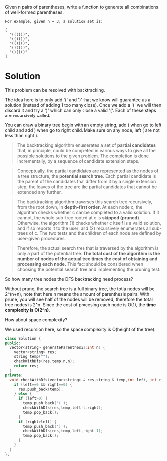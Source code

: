 Given n pairs of parentheses, write a function to generate all combinations of well-formed parentheses.
  
```
For example, given n = 3, a solution set is:

[
  "((()))",
  "(()())",
  "(())()",
  "()(())",
  "()()()"
]
```

# Solution

This problem can be resolved with backtracking.

The idea here is to only add '(' and ')' that we know will guarantee us a solution (instead of adding 1 too many close). Once we add a '(' we will then discard it and try a ')' which can only close a valid '('. Each of these steps are recursively called.
  
You can draw a binary tree begin with an empty string, add ( when go to left child and add ) when go to right child. Make sure on any node, left ( are not less than right ). 
  
> The backtracking algorithm enumerates a set of __partial candidates__ that, in principle, could be completed in various ways to give all the possible solutions to the given problem. The completion is done incrementally, by a sequence of candidate extension steps.
  
> Conceptually, the partial candidates are represented as the nodes of a tree structure, the __potential search tree__. Each partial candidate is the parent of the candidates that differ from it by a single extension step; the leaves of the tree are the partial candidates that cannot be extended any further.
  
> The backtracking algorithm traverses this search tree recursively, from the root down, in __depth-first order__. At each node c, the algorithm checks whether c can be completed to a valid solution. If it cannot, the whole sub-tree rooted at c is __skipped (pruned)__. Otherwise, the algorithm (1) checks whether c itself is a valid solution, and if so reports it to the user; and (2) recursively enumerates all sub-trees of c. The two tests and the children of each node are defined by user-given procedures.
  
> Therefore, the actual search tree that is traversed by the algorithm is only a part of the potential tree. __The total cost of the algorithm is the number of nodes of the actual tree times the cost of obtaining and processing each node.__ This fact should be considered when choosing the potential search tree and implementing the pruning test.

So how many tree nodes the DFS backtracking need process?

Without prune, the search tree is a full binary tree, the totla nodes will be 2^(n+n), note that here n means the amount of parenthesis pairs. With prune, you will see half of the nodes will be removed, therefore the total tree nodes is 2^n.
Since the cost of procesing each node is O(1),  the __time complexity is O(2^n)__.
  
How about space complexity?
  
We used recursion here, so the space complexity is O(height of the tree).
  
```cpp
class Solution {
public:
  vector<string> generateParenthesis(int n) {
    vector<string> res;
    string temp("");
    checkWithDfs(res,temp,n,n);
    return res;
  }
private:
  void checkWithDfs(vector<string> & res,string & temp,int left, int right){
    if (left==0 && right==0) {
      res.push_back(temp);
    } else {
      if (left>0) {
        temp.push_back('(');
        checkWithDfs(res,temp,left-1,right);
        temp.pop_back();
      }
      if (right>left) {
        temp.push_back(')');
        checkWithDfs(res,temp,left,right-1);
        temp.pop_back();
      }
    }
  }
};
```

